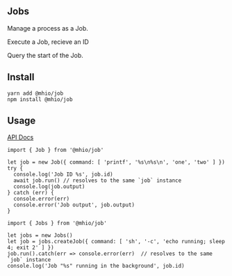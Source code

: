 Jobs
----------

Manage a process as a Job. 

Execute a Job, recieve an ID

Query the start of the Job. 

## Install

```
yarn add @mhio/job
npm install @mhio/job
```

## Usage

[API Docs](doc/API.md)

```
import { Job } from '@mhio/job'

let job = new Job({ command: [ 'printf', '%s\n%s\n', 'one', 'two' ] })
try {
  console.log('Job ID %s', job.id)
  await job.run() // resolves to the same `job` instance
  console.log(job.output)
} catch (err) {
  console.error(err)
  console.error('Job output', job.output)
}

```

```
import { Jobs } from '@mhio/job'

let jobs = new Jobs()
let job = jobs.createJob({ command: [ 'sh', '-c', 'echo running; sleep 4; exit 2' ] })
job.run().catch(err => console.error(err)  // resolves to the same `job` instance
console.log('Job "%s" running in the background', job.id)
```
